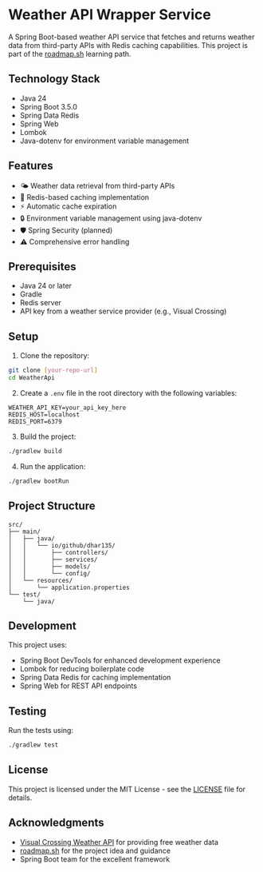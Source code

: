 # Weather API Wrapper Service

A Spring Boot-based weather API service that fetches and returns weather data from third-party APIs with Redis caching capabilities. This project is part of the [roadmap.sh](https://roadmap.sh/projects/weather-api-wrapper-service) learning path.

## Technology Stack

- Java 24
- Spring Boot 3.5.0
- Spring Data Redis
- Spring Web
- Lombok
- Java-dotenv for environment variable management

## Features

- 🌤️ Weather data retrieval from third-party APIs
- 🔄 Redis-based caching implementation
- ⚡ Automatic cache expiration
- 🔒 Environment variable management using java-dotenv
- 🛡️ Spring Security (planned)
- ⚠️ Comprehensive error handling

## Prerequisites

- Java 24 or later
- Gradle
- Redis server
- API key from a weather service provider (e.g., Visual Crossing)

## Setup

1. Clone the repository:

```bash
git clone [your-repo-url]
cd WeatherApi
```

2. Create a `.env` file in the root directory with the following variables:

```env
WEATHER_API_KEY=your_api_key_here
REDIS_HOST=localhost
REDIS_PORT=6379
```

3. Build the project:

```bash
./gradlew build
```

4. Run the application:

```bash
./gradlew bootRun
```

## Project Structure

```
src/
├── main/
│   ├── java/
│   │   └── io/github/dhar135/
│   │       ├── controllers/
│   │       ├── services/
│   │       ├── models/
│   │       └── config/
│   └── resources/
│       └── application.properties
└── test/
    └── java/
```

## Development

This project uses:

- Spring Boot DevTools for enhanced development experience
- Lombok for reducing boilerplate code
- Spring Data Redis for caching implementation
- Spring Web for REST API endpoints

## Testing

Run the tests using:

```bash
./gradlew test
```

## License

This project is licensed under the MIT License - see the [LICENSE](LICENSE) file for details.

## Acknowledgments

- [Visual Crossing Weather API](https://www.visualcrossing.com/) for providing free weather data
- [roadmap.sh](https://roadmap.sh) for the project idea and guidance
- Spring Boot team for the excellent framework
